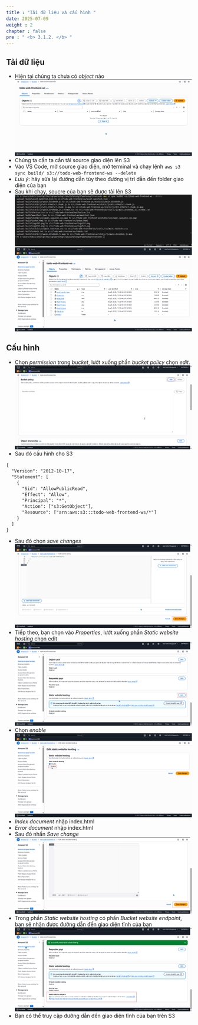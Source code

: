 ```yaml
---
title : "Tải dữ liệu và cấu hình "
date: 2025-07-09 
weight : 2 
chapter : false
pre : " <b> 3.1.2. </b> "
---
```

## Tải dữ liệu  



- Hiện tại chúng ta chưa có _object_ nào
![S3](/images/3.S3/08-S3.png)
- Chúng ta cần ta cần tải source giao diện lên S3
- Vào VS Code, mở source giao diện, mở terminal và chạy lệnh ```aws s3 sync build/ s3://todo-web-frontend-ws --delete```
- *Lưu ý*: hãy sửa lại đường dẫn tùy theo đường vị trí dẫn đến folder giao diện của bạn
- Sau khi chạy, soucre của bạn sẽ được tải lên S3
![S3](/images/3.S3/014-S3-Load-data.png)
![S3](/images/3.S3/015-S3-Load-data.png)
## Cấu hình  
- Chọn _permission_ trong _bucket_, lướt xuống phần _bucket policy_ chọn _edit_. 
![S3](/images/3.S3/017-S3-Load-data.png)
- Sau đó cấu hình cho S3
```
{
  "Version": "2012-10-17",
  "Statement": [
    {
      "Sid": "AllowPublicRead",
      "Effect": "Allow",
      "Principal": "*",
      "Action": ["s3:GetObject"],
      "Resource": ["arn:aws:s3:::todo-web-frontend-ws/*"]
    }
  ]
}
```
- Sau đó chọn _save changes_
![S3](/images/3.S3/018-S3-Load-data.png)
- Tiếp theo, bạn chọn vào _Properties_, lướt xuống phần _Static website hosting_ chọn edit
![S3](/images/3.S3/019-S3-Load-data.png)
- Chọn _enable_
![S3](/images/3.S3/S20-S3-Load-data.png)
- _Index document_ nhập index.html
- _Error document_ nhập index.html
- Sau đó nhấn _Save change_
![S3](/images/3.S3/021-S3-Load-data.png)
- Trong phần _Static website hosting_ có phần _Bucket website endpoint_, bạn sẽ nhận được đường dẫn đến giao diện tĩnh của bạn
![S3](/images/3.S3/022-S3-Load-data.png)
- Bạn có thể truy cập đường dẫn đến giao diện tĩnh của bạn trên S3